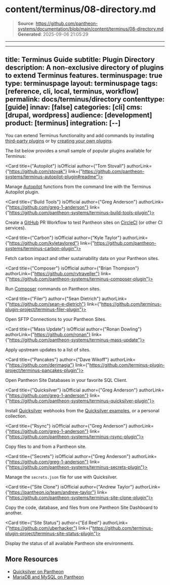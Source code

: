 # content/terminus/08-directory.md

> **Source**: https://github.com/pantheon-systems/documentation/blob/main/content/terminus/08-directory.md
> **Generated**: 2025-09-06 21:05:29

---

---
title: Terminus Guide
subtitle: Plugin Directory
description: A non-exclusive directory of plugins to extend Terminus features.
terminuspage: true
type: terminuspage
layout: terminuspage
tags: [reference, cli, local, terminus, workflow]
permalink: docs/terminus/directory
contenttype: [guide]
innav: [false]
categories: [cli]
cms: [drupal, wordpress]
audience: [development]
product: [terminus]
integration: [--]
---

You can extend Terminus functionality and add commands by installing [third-party plugins](https://github.com/terminus-plugin-project) or by [creating your own plugins](/terminus/create).

The list below provides a small sample of popular plugins available for Terminus:

<CardGroup>

<Card title={"Autopilot"} isOfficial author={"Tom Stovall"} authorLink={"https://github.com/stovak"} link={"https://github.com/pantheon-systems/terminus-autopilot-plugin#readme"}>

Manage [Autopilot](/guides/autopilot) functions from the command line with the Terminus Autopilot plugin.

  </Card>

  <Card title={"Build Tools"} isOfficial author={"Greg Anderson"} authorLink={"https://github.com/greg-1-anderson"} link={"https://github.com/pantheon-systems/terminus-build-tools-plugin"}>

Create a [GitHub](https://github.com) PR Workflow to test Pantheon sites on [CircleCI](https://circleci.com/) (or other CI services).

  </Card>

  <Card title={"Carbon"} isOfficial author={"Kyle Taylor"} authorLink={"https://github.com/kyletaylored"} link={"https://github.com/pantheon-systems/terminus-carbon-plugin"}>

Fetch carbon impact and other sustainability data on your Pantheon sites.

  </Card>

  <Card title={"Composer"} isOfficial author={"Brian Thompson"} authorLink={"https://github.com/rvtraveller"} link={"https://github.com/pantheon-systems/terminus-composer-plugin"}>

Run [Composer](https://getcomposer.org/) commands on Pantheon sites.

  </Card>

  <Card title={"Filer"} author={"Sean Dietrich"} authorLink={"https://github.com/sean-e-dietrich"} link={"https://github.com/terminus-plugin-project/terminus-filer-plugin"}>

Open SFTP Connections to your Pantheon Sites.

  </Card>

  <Card title={"Mass Update"} isOfficial author={"Ronan Dowling"} authorLink={"https://github.com/ronan"} link={"https://github.com/pantheon-systems/terminus-mass-update"}>

Apply upstream updates to a list of sites.

  </Card>

  <Card title={"Pancakes"} author={"Dave Wikoff"} authorLink={"https://github.com/derimagia"} link={"https://github.com/terminus-plugin-project/terminus-pancakes-plugin"}>

Open Pantheon Site Databases in your favorite SQL Client.

  </Card>

  <Card title={"Quicksilver"} isOfficial author={"Greg Anderson"} authorLink={"https://github.com/greg-1-anderson"} link={"https://github.com/pantheon-systems/terminus-quicksilver-plugin"}>

Install [Quicksilver](/guides/quicksilver) webhooks from the [Quicksilver examples](https://github.com/pantheon-systems/quicksilver-examples), or a personal collection.

  </Card>

  <Card title={"Rsync"} isOfficial author={"Greg Anderson"} authorLink={"https://github.com/greg-1-anderson"} link={"https://github.com/pantheon-systems/terminus-rsync-plugin"}>

Copy files to and from a Pantheon site.

  </Card>

  <Card title={"Secrets"} isOfficial author={"Greg Anderson"} authorLink={"https://github.com/greg-1-anderson"} link={"https://github.com/pantheon-systems/terminus-secrets-plugin"}>

Manage the `secrets.json` file for use with Quicksilver.

  </Card>

  <Card title={"Site Clone"} isOfficial author={"Andrew Taylor"} authorLink={"https://pantheon.io/team/andrew-taylor"} link={"https://github.com/pantheon-systems/terminus-site-clone-plugin"}>

Copy the code, database, and files from one Pantheon Site Dashboard to another.

  </Card>

  <Card title={"Site Status"} author={"Ed Reel"} authorLink={"https://github.com/uberhacker"} link={"https://github.com/terminus-plugin-project/terminus-site-status-plugin"}>

Display the status of all available Pantheon site environments.

  </Card>

</CardGroup>

## More Resources

- [Quicksilver on Pantheon](/guides/quicksilver)
- [MariaDB and MySQL on Pantheon](/guides/mariadb-mysql)
